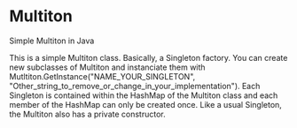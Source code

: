 # Multiton
 Simple Multiton in Java

This is a simple Multiton class. Basically, a Singleton factory. You can create new subclasses of Multiton and instanciate them with Mutltiton.GetInstance("NAME_YOUR_SINGLETON", "Other_string_to_remove_or_change_in_your_implementation"). Each Singleton is contained within the HashMap of the Multiton class and each member of the HashMap can only be created once. Like a usual Singleton, the Multiton also has a private constructor.
